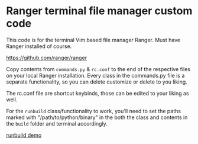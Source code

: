 # Ranger terminal file manager custom code
This code is for the terminal Vim based file manager Ranger. Must have Ranger installed of course.

https://github.com/ranger/ranger

Copy contents from `commands.py` & `rc.conf` to the end of the respective files on your local Ranger installation.
Every class in the commands.py file is a separate functionality, so you can delete customize or delete to you liking. 

The rc.conf file are shortcut keybinds, those can be edited to your liking as well.

For the `runbuild` class/functionality to work, you'll need to set the paths marked with "/path/to/python/binary" in the both the class and contents in the `build` folder and terminal accordingly. 

[runbuild demo](https://github.com/sudointelectual/ranger-custom/assets/103446116/59ed9114-5cab-4651-bc9e-5de329a6927d)
